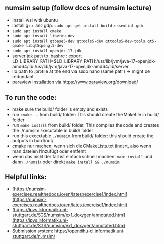 ## numsim setup (follow docs of numsim lecture)
- Install wsl with ubuntu
- install g++ and gdp: ```sudo apt-get install build-essential gdb```
- ```sudo apt install cmake```
- ```sudo apt install libvtk9-dev```
- ```sudo apt install qtbase5-dev qttools5-dev qttools5-dev-tools qt5-qmake libqt5opengl5-dev```
- ```sudo apt install openjdk-17-jdk```
- server jdk path to .bashrc : export LD_LIBRARY_PATH=$LD_LIBRARY_PATH:/usr/lib/jvm/java-17-openjdk-amd64/lib:/usr/lib/jvm/java-17-openjdk-amd64/lib/server
- lib path to .profile at the end via sudo nano (same path) -> might be redundant
- paraview installation via https://www.paraview.org/download/ 


## To run the code:
- make sure the build/ folder is empty and exists
- run ```cmake ..``` from build/ folder: This should create the Makefile in build/ folder
- run ```make install``` from build/ folder: This compiles the code and creates the ./numsim executable in build/ folder
- run this executable ```./numsim``` from build/ folder:
this should create the outputs in build/out/
- cmake nur machen, wenn sich die CMakeLists.txt ändert, also wenn man dateien hinzufügt oder entfernt
- wenn das nicht der fall ist einfach schnell machen: ```make install``` und dann ```./numsim``` oder direkt ```make install && ./numsim```


## Helpful links:
- [https://numsim-exercises.readthedocs.io/en/latest/exercise1/index.html](https://numsim-exercises.readthedocs.io/en/latest/exercise1/index.html)
- [https://ipvs.informatik.uni-stuttgart.de/SGS/numsim/ex1_doxygen/annotated.html](https://ipvs.informatik.uni-stuttgart.de/SGS/numsim/ex1_doxygen/annotated.html)
- Submission system: https://opendihu-ci.informatik.uni-stuttgart.de/numsim/